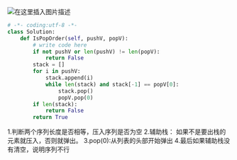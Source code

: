 ﻿![在这里插入图片描述](https://img-blog.csdnimg.cn/20190619165005455.png?x-oss-process=image/watermark,type_ZmFuZ3poZW5naGVpdGk,shadow_10,text_aHR0cHM6Ly9ibG9nLmNzZG4ubmV0L2phY2tpZV9vMm8y,size_16,color_FFFFFF,t_70)

```python
# -*- coding:utf-8 -*-
class Solution:
    def IsPopOrder(self, pushV, popV):
        # write code here
        if not pushV or len(pushV) != len(popV):
            return False
        stack = []
        for i in pushV:
            stack.append(i)
            while len(stack) and stack[-1] == popV[0]:
                stack.pop()
                popV.pop(0)
        if len(stack):
            return False
        return True
```
1.判断两个序列长度是否相等，压入序列是否为空
2.辅助栈： 如果不是要出栈的元素就压入，否则就弹出。
3.pop(0):从列表的头部开始弹出
4.最后如果辅助栈没有清空，说明序列不行
